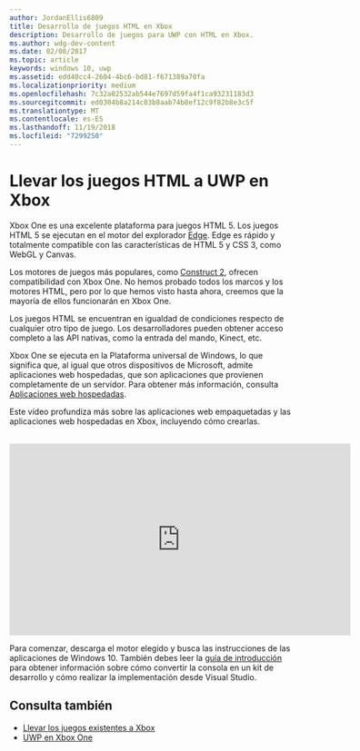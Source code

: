 ```yaml
---
author: JordanEllis6809
title: Desarrollo de juegos HTML en Xbox
description: Desarrollo de juegos para UWP con HTML en Xbox.
ms.author: wdg-dev-content
ms.date: 02/08/2017
ms.topic: article
keywords: windows 10, uwp
ms.assetid: edd40cc4-2604-4bc6-bd81-f671389a70fa
ms.localizationpriority: medium
ms.openlocfilehash: 7c32a02532ab544e7697d59fa4f1ca93231183d3
ms.sourcegitcommit: ed0304b8a214c03b8aab74b8ef12c9f82b8e3c5f
ms.translationtype: MT
ms.contentlocale: es-ES
ms.lasthandoff: 11/19/2018
ms.locfileid: "7299250"
---
```

# <a name="bringing-html-games-to-uwp-on-xbox"></a>Llevar los juegos HTML a UWP en Xbox
Xbox One es una excelente plataforma para juegos HTML 5. Los juegos HTML 5 se ejecutan en el motor del explorador [Edge](https://developer.microsoft.com/microsoft-edge/). Edge es rápido y totalmente compatible con las características de HTML 5 y CSS 3, como WebGL y Canvas.

Los motores de juegos más populares, como [Construct 2](https://www.scirra.com/blog/176/announcing-xbox-one-export-beta), ofrecen compatibilidad con Xbox One. No hemos probado todos los marcos y los motores HTML, pero por lo que hemos visto hasta ahora, creemos que la mayoría de ellos funcionarán en Xbox One.

Los juegos HTML se encuentran en igualdad de condiciones respecto de cualquier otro tipo de juego. Los desarrolladores pueden obtener acceso completo a las API nativas, como la entrada del mando, Kinect, etc.

Xbox One se ejecuta en la Plataforma universal de Windows, lo que significa que, al igual que otros dispositivos de Microsoft, admite aplicaciones web hospedadas, que son aplicaciones que provienen completamente de un servidor. Para obtener más información, consulta [Aplicaciones web hospedadas](http://microsoftedge.github.io/WebAppsDocs/en-US/win10/HWA.htm).


Este vídeo profundiza más sobre las aplicaciones web empaquetadas y las aplicaciones web hospedadas en Xbox, incluyendo cómo crearlas.
</br>
</br>
<iframe src="https://channel9.msdn.com/Events/Xbox/App-Dev-on-Xbox/Web-Apps-on-Xbox/player#time=04m21s:paused" width="600" height="338" height="658.1199951171875" allowFullScreen frameBorder="0"></iframe>


Para comenzar, descarga el motor elegido y busca las instrucciones de las aplicaciones de Windows 10. También debes leer la [guía de introducción](getting-started.md) para obtener información sobre cómo convertir la consola en un kit de desarrollo y cómo realizar la implementación desde Visual Studio.

## <a name="see-also"></a>Consulta también
- [Llevar los juegos existentes a Xbox](development-lanes-landing.md)
- [UWP en Xbox One](index.md)
